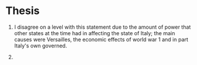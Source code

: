 # Thesis

1. I disagree on a level with this statement due to the amount of power that other states
   at the time had in affecting the state of Italy; the main causes were Versailles, the
   economic effects of world war 1 and in part Italy's own governed.

1. 

